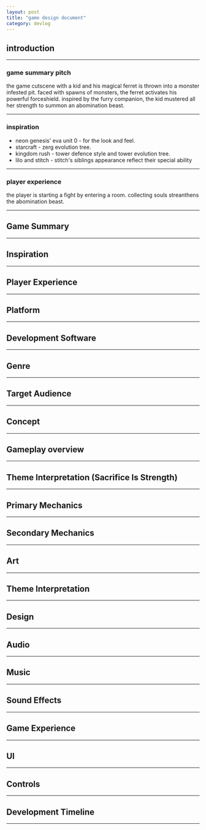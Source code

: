 ```yaml
---
layout: post
title: "game design document"
category: devlog
---
```


## introduction

---

### game summary pitch

the game cutscene with a kid and his magical ferret is thrown into a monster infested pit.
faced with spawns of monsters, the ferret activates his powerful forceshield.
inspired by the furry companion, the kid mustered all her strength to summon an abomination beast.

---

### inspiration

- neon genesis' eva unit 0 - for the look and feel.
- starcraft - zerg evolution tree.
- kingdom rush - tower defence style and tower evolution tree.
- lilo and stitch - stitch's siblings appearance reflect their special ability

---

### player experience

the player is starting a fight by entering a room.
collecting souls streanthens the abomination beast.

---

## Game Summary

---

## Inspiration

---

## Player Experience

---

## Platform

---

## Development Software

---

## Genre

---

## Target Audience

---

## Concept

---

## Gameplay overview

---

## Theme Interpretation (Sacrifice Is Strength)

---

## Primary Mechanics

---

## Secondary Mechanics

---

## Art

---

## Theme Interpretation

---

## Design

---

## Audio

---

## Music

---

## Sound Effects

---

## Game Experience

---

## UI

---

## Controls

---

## Development Timeline

---
